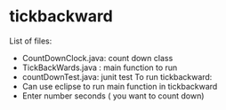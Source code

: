 # tickbackward
List of files: 
- CountDownClock.java: count down class
- TickBackWards.java : main function to run
- countDownTest.java: junit test
To run tickbackward: 
- Can use eclipse to run main function in tickbackward
- Enter number seconds ( you want to count down) 


